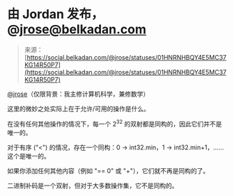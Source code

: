 <!--yml

category: 未分类

日期：2024-05-27 14:41:15

-->

# 由 Jordan 发布，@jrose@belkadan.com

> 来源：[https://social.belkadan.com/@jrose/statuses/01HNRNHBQY4E5MC37KG14R50P7](https://social.belkadan.com/@jrose/statuses/01HNRNHBQY4E5MC37KG14R50P7)

[@jrose](https://social.belkadan.com/@jrose)（仅限背景：我主修计算机科学，兼修数学）

这里的微妙之处实际上在于允许/可用的操作是什么。

在没有任何其他操作的情况下，每一个 $2^{32}$ 的双射都是同构的，因此它们并不是唯一的。

对于有序 ("<") 的情况，存在一个同构：0 -> int32.min，1 -> int32.min+1，…… 这个是唯一的。

如果你添加任何其他内容（例如 "== 0" 或 "+"），它们就不再是同构的了。

二进制补码是一个双射，但对于大多数操作集，它不是同构的。
